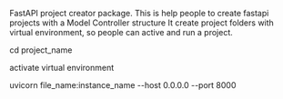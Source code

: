 FastAPI project creator package.
This is help people to create fastapi projects with a Model Controller structure
It create project folders with virtual environment, so people can active and run a project.

cd project_name

activate virtual environment

uvicorn file_name:instance_name --host 0.0.0.0 --port 8000
